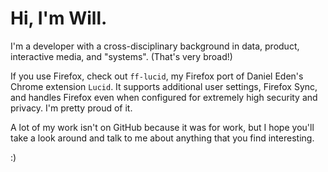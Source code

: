 # Hi, I'm Will. 

I'm a developer with a cross-disciplinary background in data, product, interactive media, and "systems". (That's very broad!)

If you use Firefox, check out `ff-lucid`, my Firefox port of Daniel Eden's Chrome extension `Lucid`. It supports additional user settings, Firefox Sync, and handles Firefox even when configured for extremely high security and privacy. I'm pretty proud of it.

A lot of my work isn't on GitHub because it was for work, but I hope you'll take a look around and talk to me about anything that you find interesting.

:)
